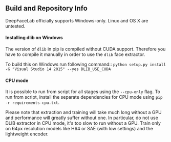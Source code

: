## Build and Repository Info

DeepFaceLab officially supports Windows-only. Linux and OS X are untested.


#### **Installing dlib on Windows**

The version of `dlib` in pip is compiled without CUDA support. Therefore you have to compile it manually in order to use the `dlib` face extractor.

To build this on Windows run following command:: `python setup.py install -G "Visual Studio 14 2015" --yes DLIB_USE_CUDA`

#### **CPU mode**

It is possible to run from script for all stages using the `--cpu-only` flag. To run from script, install the separate dependencies for CPU mode using `pip -r requirements-cpu.txt`.

Please note that extraction and training will take much long without a GPU and performance will greatly suffer without one. In particular, do not use DLIB extractor in CPU mode, it's too slow to run without a GPU. Train only on 64px resolution models like H64 or SAE (with low settings) and the lightweight encoder.